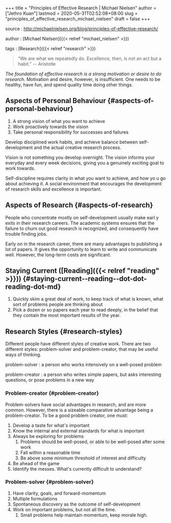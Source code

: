 +++
title = "Principles of Effective Research | Michael Nielsen"
author = ["Jethro Kuan"]
lastmod = 2020-05-31T02:52:08+08:00
slug = "principles_of_effective_research_michael_nielsen"
draft = false
+++

source
: <http://michaelnielsen.org/blog/principles-of-effective-research/>

author
: [Michael Nielsen]({{< relref "michael_nielsen" >}})

tags
: [Research]({{< relref "research" >}})

> “We are what we repeatedly do. Excellence, then, is not an act but a habit.” -- Aristotle

_The foundation of effective research is a strong motivation or desire to do research._ Motivation and desire, however, is insufficient. One needs to be healthy, have fun, and spend quality time doing other things.

## Aspects of Personal Behaviour {#aspects-of-personal-behaviour}

1.  A strong vision of what you want to achieve
2.  Work proactively towards the vision
3.  Take personal responsibility for successes and failures

Develop disciplined work habits, and achieve balance between self-development and the actual creative research process.

Vision is not something you develop overnight. The vision informs your everyday and every week decisions, giving you a genuinely exciting goal to work towards.

Self-discipline requires clarity in what you want to achieve, and how yo u go about achieving it. A social environment that encourages the development of research skills and excellence is important.

## Aspects of Research {#aspects-of-research}

People who concentrate mostly on self-development usually make earl y exits in their research careers. The academic systems ensures that the failure to churn out good research is recognized, and consequently have trouble finding jobs.

Early on in the research career, there are many advantages to publishing a lot of papers. It gives the opportunity to learn to write and communicate well. However, the long-term costs are significant.

## Staying Current ([Reading]({{< relref "reading" >}})) {#staying-current--reading--dot-dot-reading-dot-md}

1.  Quickly skim a great deal of work, to keep track of what is known, what sort of problems people are thinking about
2.  Pick a dozen or so papers each year to read deeply, in the belief that they contain the most important results of the year.

## Research Styles {#research-styles}

Different people have different styles of creative work. There are two different styles: problem-solver and problem-creator, that may be useful ways of thinking.

problem-solver
: a person who works intensively on a well-posed
problem

problem-creator
: a person who writes simple papers, but asks
interesting questions, or pose problems in a new way

### Problem-creator {#problem-creator}

Problem-solvers have social advantages in research, and are more common. However, there is a sizeable comparative advantage being a problem-creator. To be a good problem creator, one must:

1.  Develop a taste for what's important
2.  Know the internal and external standards for what is important
3.  Always be exploring for problems
    1.  Problems should be well-posed, or able to be well-posed after some work
    2.  Fall within a reasonable time
    3.  Be above some minimum threshold of interest and difficulty
4.  Be ahead of the game
5.  Identify the messes. What's currently difficult to understand?

### Problem-solver {#problem-solver}

1.  Have clarity, goals, and forward-momentum
2.  Multiple formulations
3.  Spontaneous discovery as the outcome of self-development
4.  Work on important problems, but not all the time.
    1.  Small problems help maintain momentum, keep morale high.
